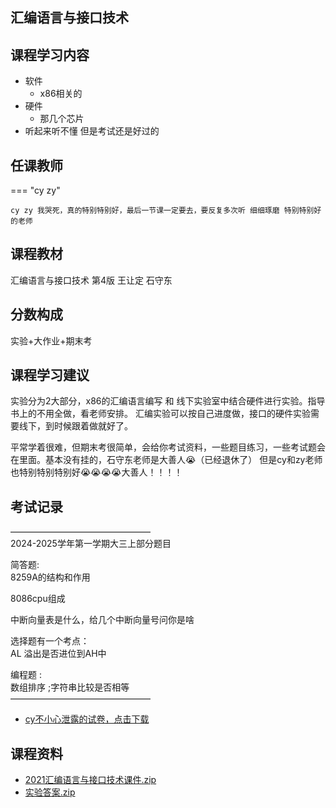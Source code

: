 ## 汇编语言与接口技术

## 课程学习内容

+ 软件
	+ x86相关的
+ 硬件
	+ 那几个芯片
+ 听起来听不懂 但是考试还是好过的 

## 任课教师

=== "cy zy"

    cy zy 我哭死，真的特别特别好，最后一节课一定要去，要反复多次听 细细琢磨 特别特别好的老师 

## 课程教材

汇编语言与接口技术  第4版 王让定 石守东

## 分数构成

实验+大作业+期末考

## 课程学习建议

实验分为2大部分，x86的汇编语言编写 和 线下实验室中结合硬件进行实验。指导书上的不用全做，看老师安排。
汇编实验可以按自己进度做，接口的硬件实验需要线下，到时候跟着做就好了。

平常学着很难，但期末考很简单，会给你考试资料，一些题目练习，一些考试题会在里面。基本没有挂的，石守东老师是大善人😭（已经退休了） 但是cy和zy老师也特别特别特别好😭😭😭😭大善人！！！！

## 考试记录
————————————————<br>
2024-2025学年第一学期大三上部分题目

简答题: <br>
8259A的结构和作用

8086cpu组成

中断向量表是什么，给几个中断向量号问你是啥   

选择题有一个考点：<br>
AL 溢出是否进位到AH中  


编程题 : <br>
数组排序  ;字符串比较是否相等
<br>
————————————————

+ [cy不小心泄露的试卷，点击下载](https://1drv.ms/u/s!ArjinDNd6UE5cTYZmLBBBxQ8_7A)

## 课程资料

+ [2021汇编语言与接口技术课件.zip](https://1drv.ms/u/s!AtocDSkaQMHclX09_FRu-qJ8fAiM?e=aRYr2u)
+ [实验答案.zip](https://1drv.ms/u/s!AtocDSkaQMHclXQsw_BwUwdTrZyw?e=iS9ygk)
